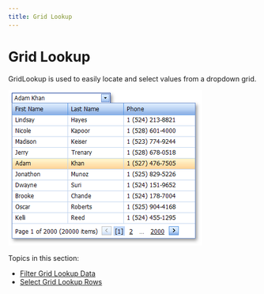 ```yaml
---
title: Grid Lookup
---
```

# Grid Lookup
GridLookup is used to easily locate and select values from a dropdown grid.

![ASPxGridLookup](../../../images/Img13290.png)

Topics in this section:
* [Filter Grid Lookup Data](../../../../interface-elements-for-web/articles/grid/grid-lookup/filter-grid-lookup-data.md)
* [Select Grid Lookup Rows](../../../../interface-elements-for-web/articles/grid/grid-lookup/select-grid-lookup-rows.md)